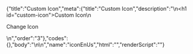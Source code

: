 {"title":"Custom Icon","meta":{"title":"Custom Icon","description":"\n<h1 id=\"custom-icon\">Custom Icon</h1>\n<p>Change Icon</p>\n","order":"3"},"codes":{},"body":"\n\n","name":"iconEnUs","html":"","renderScript":"<script>(function(){})()</script>"}